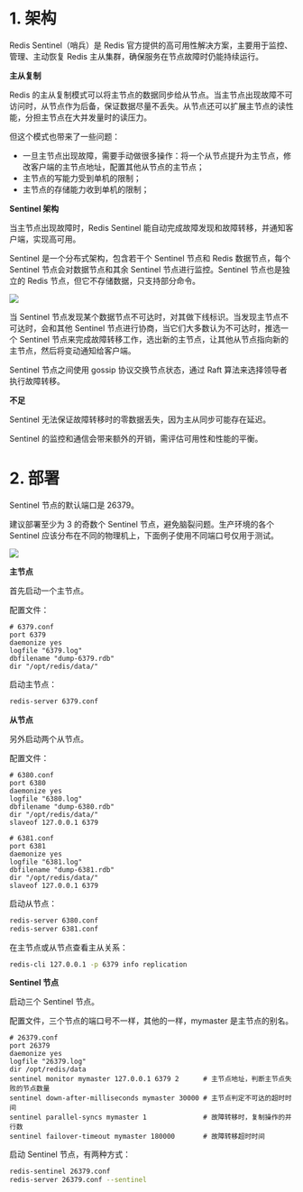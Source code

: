 # 1. 架构

Redis Sentinel（哨兵）是 Redis 官方提供的高可用性解决方案，主要用于监控、管理、主动恢复 Redis 主从集群，确保服务在节点故障时仍能持续运行。

**主从复制**

Redis 的主从复制模式可以将主节点的数据同步给从节点。当主节点出现故障不可访问时，从节点作为后备，保证数据尽量不丢失。从节点还可以扩展主节点的读性能，分担主节点在大并发量时的读压力。

但这个模式也带来了一些问题：

* 一旦主节点出现故障，需要手动做很多操作：将一个从节点提升为主节点，修改客户端的主节点地址，配置其他从节点的主节点；
* 主节点的写能力受到单机的限制；
* 主节点的存储能力收到单机的限制；

**Sentinel 架构**

当主节点出现故障时，Redis Sentinel 能自动完成故障发现和故障转移，并通知客户端，实现高可用。

Sentinel 是一个分布式架构，包含若干个 Sentinel 节点和 Redis 数据节点，每个 Sentinel 节点会对数据节点和其余 Sentinel 节点进行监控。Sentinel 节点也是独立的 Redis 节点，但它不存储数据，只支持部分命令。

![](https://blog-1304941664.cos.ap-guangzhou.myqcloud.com/article_material/database/redis_sentinel_arch.jpg)

当 Sentinel 节点发现某个数据节点不可达时，对其做下线标识。当发现主节点不可达时，会和其他 Sentinel 节点进行协商，当它们大多数认为不可达时，推选一个 Sentinel 节点来完成故障转移工作，选出新的主节点，让其他从节点指向新的主节点，然后将变动通知给客户端。

Sentinel 节点之间使用 gossip 协议交换节点状态，通过 Raft 算法来选择领导者执行故障转移。

**不足**

Sentinel 无法保证故障转移时的零数据丢失，因为主从同步可能存在延迟。

Sentinel 的监控和通信会带来额外的开销，需评估可用性和性能的平衡。

# 2. 部署

Sentinel 节点的默认端口是 26379。

建议部署至少为 3 的奇数个 Sentinel 节点，避免脑裂问题。生产环境的各个 Sentinel 应该分布在不同的物理机上，下面例子使用不同端口号仅用于测试。

![](https://blog-1304941664.cos.ap-guangzhou.myqcloud.com/article_material/database/redis_sentinel_deploy.jpg)

**主节点**

首先启动一个主节点。

配置文件：

```
# 6379.conf
port 6379
daemonize yes
logfile "6379.log"
dbfilename "dump-6379.rdb"
dir "/opt/redis/data/"
```

启动主节点：

```bash
redis-server 6379.conf
```

**从节点**

另外启动两个从节点。

配置文件：

```
# 6380.conf
port 6380
daemonize yes
logfile "6380.log"
dbfilename "dump-6380.rdb"
dir "/opt/redis/data/"
slaveof 127.0.0.1 6379

# 6381.conf
port 6381
daemonize yes
logfile "6381.log"
dbfilename "dump-6381.rdb"
dir "/opt/redis/data/"
slaveof 127.0.0.1 6379
```

启动从节点：

```bash
redis-server 6380.conf
redis-server 6381.conf
```

在主节点或从节点查看主从关系：

```bash
redis-cli 127.0.0.1 -p 6379 info replication
```

**Sentinel 节点**

启动三个 Sentinel 节点。

配置文件，三个节点的端口号不一样，其他的一样，mymaster 是主节点的别名。

```
# 26379.conf
port 26379
daemonize yes
logfile "26379.log"
dir /opt/redis/data
sentinel monitor mymaster 127.0.0.1 6379 2      # 主节点地址，判断主节点失败的节点数量
sentinel down-after-milliseconds mymaster 30000 # 主节点判定不可达的超时时间
sentinel parallel-syncs mymaster 1              # 故障转移时，复制操作的并行数
sentinel failover-timeout mymaster 180000       # 故障转移超时时间
```

启动 Sentinel 节点，有两种方式：

```bash
redis-sentinel 26379.conf
redis-server 26379.conf --sentinel
```

